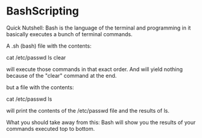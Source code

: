 # BashScripting


Quick Nutshell: Bash is the language of the terminal and programming in it basically executes a bunch of terminal commands.

A .sh (bash) file with the contents:

  cat /etc/passwd
  ls
  clear

will execute those commands in that exact order. And will yield nothing because of the "clear" command at the end.

but a file with the contents:

  cat /etc/passwd
  ls

will print the contents of the /etc/passwd file and the results of ls.

What you should take away from this: Bash will show you the results of your commands executed top to bottom.
